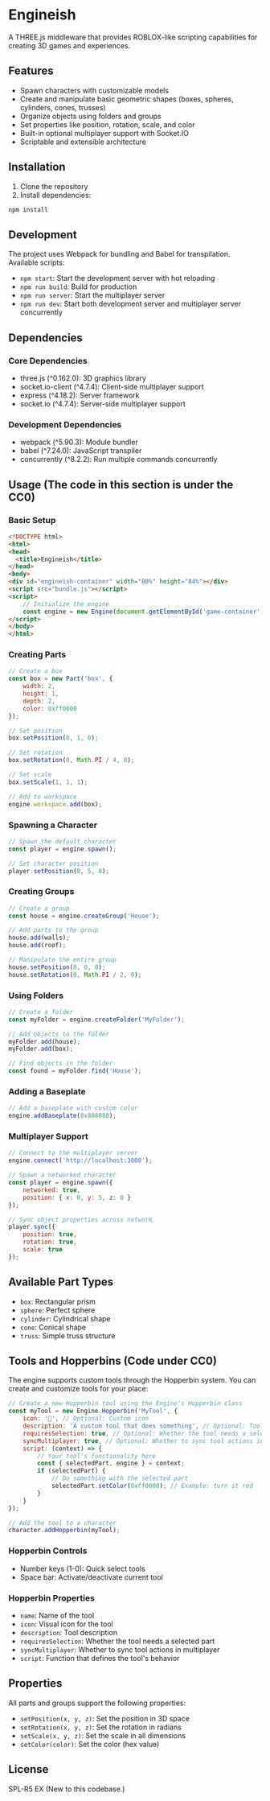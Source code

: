 # Engineish

A THREE.js middleware that provides ROBLOX-like scripting capabilities for creating 3D games and experiences.

## Features

- Spawn characters with customizable models
- Create and manipulate basic geometric shapes (boxes, spheres, cylinders, cones, trusses)
- Organize objects using folders and groups
- Set properties like position, rotation, scale, and color
- Built-in optional multiplayer support with Socket.IO
- Scriptable and extensible architecture

## Installation

1. Clone the repository
2. Install dependencies:
```bash
npm install
```

## Development

The project uses Webpack for bundling and Babel for transpilation. Available scripts:

- `npm start`: Start the development server with hot reloading
- `npm run build`: Build for production
- `npm run server`: Start the multiplayer server
- `npm run dev`: Start both development server and multiplayer server concurrently

## Dependencies

### Core Dependencies
- three.js (^0.162.0): 3D graphics library
- socket.io-client (^4.7.4): Client-side multiplayer support
- express (^4.18.2): Server framework
- socket.io (^4.7.4): Server-side multiplayer support

### Development Dependencies
- webpack (^5.90.3): Module bundler
- babel (^7.24.0): JavaScript transpiler
- concurrently (^8.2.2): Run multiple commands concurrently

## Usage (The code in this section is under the CC0)

### Basic Setup

```html
<!DOCTYPE html>
<html>
<head>
  <title>Engineish</title>
</head>
<body>
<div id="engineish-container" width="80%" height="84%"></div>
<script src="bundle.js"></script>
<script>
    // Initialize the engine
    const engine = new Engine(document.getElementById('game-container'));
</script>
</body>
</html>
```

### Creating Parts

```javascript
// Create a box
const box = new Part('box', {
    width: 2,
    height: 1,
    depth: 2,
    color: 0xff0000
});

// Set position
box.setPosition(0, 1, 0);

// Set rotation
box.setRotation(0, Math.PI / 4, 0);

// Set scale
box.setScale(1, 1, 1);

// Add to workspace
engine.workspace.add(box);
```

### Spawning a Character

```javascript
// Spawn the default character
const player = engine.spawn();

// Set character position
player.setPosition(0, 5, 0);
```

### Creating Groups

```javascript
// Create a group
const house = engine.createGroup('House');

// Add parts to the group
house.add(walls);
house.add(roof);

// Manipulate the entire group
house.setPosition(0, 0, 0);
house.setRotation(0, Math.PI / 2, 0);
```

### Using Folders

```javascript
// Create a folder
const myFolder = engine.createFolder('MyFolder');

// Add objects to the folder
myFolder.add(house);
myFolder.add(box);

// Find objects in the folder
const found = myFolder.find('House');
```

### Adding a Baseplate

```javascript
// Add a baseplate with custom color
engine.addBaseplate(0x808080);
```

### Multiplayer Support

```javascript
// Connect to the multiplayer server
engine.connect('http://localhost:3000');

// Spawn a networked character
const player = engine.spawn({
    networked: true,
    position: { x: 0, y: 5, z: 0 }
});

// Sync object properties across network
player.sync({
    position: true,
    rotation: true,
    scale: true
});
```

## Available Part Types

- `box`: Rectangular prism
- `sphere`: Perfect sphere
- `cylinder`: Cylindrical shape
- `cone`: Conical shape
- `truss`: Simple truss structure

## Tools and Hopperbins (Code under CC0)

The engine supports custom tools through the Hopperbin system. You can create and customize tools for your place:

```javascript
// Create a new Hopperbin tool using the Engine's Hopperbin class
const myTool = new Engine.Hopperbin('MyTool', {
    icon: '🔨', // Optional: Custom icon
    description: 'A custom tool that does something', // Optional: Tool description
    requiresSelection: true, // Optional: Whether the tool needs a selected part
    syncMultiplayer: true, // Optional: Whether to sync tool actions in multiplayer
    script: (context) => {
        // Your tool's functionality here
        const { selectedPart, engine } = context;
        if (selectedPart) {
            // Do something with the selected part
            selectedPart.setColor(0xff0000); // Example: turn it red
        }
    }
});

// Add the tool to a character
character.addHopperbin(myTool);
```

### Hopperbin Controls
- Number keys (1-0): Quick select tools
- Space bar: Activate/deactivate current tool

### Hopperbin Properties
- `name`: Name of the tool
- `icon`: Visual icon for the tool
- `description`: Tool description
- `requiresSelection`: Whether the tool needs a selected part
- `syncMultiplayer`: Whether to sync tool actions in multiplayer
- `script`: Function that defines the tool's behavior

## Properties

All parts and groups support the following properties:

- `setPosition(x, y, z)`: Set the position in 3D space
- `setRotation(x, y, z)`: Set the rotation in radians
- `setScale(x, y, z)`: Set the scale in all dimensions
- `setColor(color)`: Set the color (hex value)

## License

SPL-R5 EX (New to this codebase.)